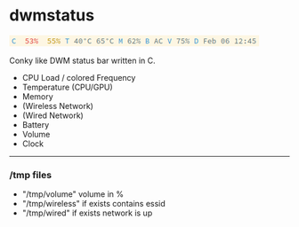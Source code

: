 dwmstatus
=========

![DWM Bar](dwmstatus.png)

Conky like DWM status bar written in C.

- CPU Load / colored Frequency
- Temperature (CPU/GPU)
- Memory
- (Wireless Network)
- (Wired Network)
- Battery
- Volume
- Clock

---

### /tmp files

- "/tmp/volume" volume in %
- "/tmp/wireless" if exists contains essid
- "/tmp/wired" if exists network is up

